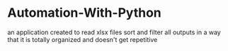 # Automation-With-Python

an application created to read xlsx files sort and filter all outputs in a way that it is totally organized and doesn't get repetitive


